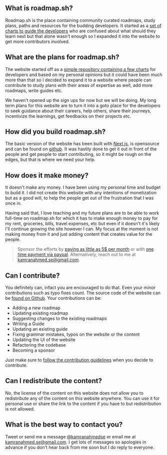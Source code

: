 ## What is roadmap.sh?

Roadmap.sh is the place containing community curated roadmaps, study plans, paths and resources for the budding
developers. It started as a [set of charts to guide the developers](https://github.com/kamranahmedse/developer-roadmap)
who are confused about what should they learn next but that alone wasn't enough so I expanded it into the website to get
more contributors involved.

## What are the plans for roadmap.sh?

The website started off as
a [simple repository containing a few charts](https://github.com/kamranahmedse/developer-roadmap) for developers and
based on my personal opinions but it could have been much more than that so I decided to expand it to a website where
people can contribute to study plans with their areas of expertise as well, add more roadmaps, write guides etc.

We haven't opened up the sign ups for now but we will be doing. My long term plans for this website are to turn it into
a goto place for the developers to seek guidance about their careers, help others, share their journeys, incentivize the
learnings, get feedbacks on their projects etc.

## How did you build roadmap.sh?

The basic version of the website has been built with [Next.js](https://github.com/zeit/next.js/), is opensource and can
be found on [github](https://github.com/kamranahmedse/developer-roadmap). It was hastily done to get it out in front of the
people and get people to start contributing, so it might be rough on the edges, but that is where we need your help.

## How does it make money?

It doesn't make any money. I have been using my personal time and budget to build it. I did not create this website with
any intentions of monetization but as a good will, to help the people get out of the frustration that I was once in.

Having said that, I love teaching and my future plans are to be able to work full-time on roadmap.sh for which it has to
make enough money to pay for my rent, groceries, bills, travel expenses, etc but even if it doesn't it's likely I'll
continue growing the site however I can. My focus at the moment is not making money from it and just adding content that
creates value for the people.

> Sponsor the efforts by [paying as little as 5$ per month](https://github.com/sponsors/kamranahmedse) or with [one time payment via paypal](https://paypal.me/kamranahmedse). Alternatively, reach out to me at [kamranahmed.se@gmail.com](mailto:kamranahmed.se@gmail.com).

## Can I contribute?

You definitely can, infact you are encouraged to do that. Even your minor contributions such as typo fixes count. The
source code of the website can be [found on Github](https://github.com/kamranahmedse/developer-roadmap). Your contributions can
be:

* Adding a new roadmap
* Updating existing roadmap
* Suggesting changes to the existing roadmaps
* Writing a Guide
* Updating an existing guide
* Fixing grammar mistakes, typos on the website or the content
* Updating the UI of the website
* Refactoring the codebase
* Becoming a sponsor

Just make sure
to [follow the contribution guidelines](https://github.com/kamranahmedse/developer-roadmap/tree/master/contributing) when you
decide to contribute.

## Can I redistribute the content?

No, the license of the content on this website does not allow you to redistribute any of the content on this website
anywhere. You can use it for personal use or share the link to the content if you have to but redistribution is not
allowed.

## What is the best way to contact you?

Tweet or send me a message [@kamranahmedse](https://twitter.com/kamranahmedse) or email me
at [kamranahmed.se@gmail.com](mailto:kamranahmed.se@gmail.com). I get lots of messages so apologies in advance if you don't hear back
from me soon but I do reply to everyone.
